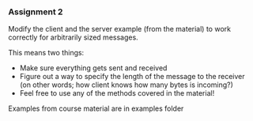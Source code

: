 ### Assignment 2

<p>Modify the client and the server example (from the material) to work correctly for arbitrarily sized messages.</p>

This means two things:
<ul>
<li>Make sure everything gets sent and received</li>
<li>Figure out a way to specify the length of the message to the receiver (on other words; how client knows how many bytes is incoming?)</li>
<li>Feel free to use any of the methods covered in the material!</li>
</ul>
Examples from course material are in examples folder

